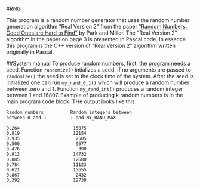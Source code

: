 #RNG

This program is a random number generator that uses the random number generation algorithm
"Real Version 2" from the paper ["Random Numbers: Good Ones are Hard to Find"](http://www.cems.uwe.ac.uk/~irjohnso/coursenotes/ufeen8-15-m/p1192-parkmiller.pdf) by Park and Miller.
The "Real Version 2" algorithm in the paper on page 3 is presented in Pascal code. In essence this
program is the C++ version of "Real Version 2" algorithm written originally in Pascal.

##System manual
To produce random numbers, first, the program needs a seed. Function `randomize()` intializes a seed. If no arguments are passed to `randomize()` the seed is set to the clock time of the system. After the seed is initialized one can run `my_rand_0_1()` which will produce a random number between zero and 1. Function `my_rand_int()` produces a random integer between 1 and 16807. Example of producing k random numbers is in the main program code block. THe output looks like this
```
Random numbers          Random integers between
between 0 and 1         1 and MY_RAND_MAX

0.264                    15075
0.819                    12154
0.935                     2505
0.500                     9577
0.476                      390
0.913                    14732
0.885                    12680
0.784                    11123
0.621                    15655
0.867                     2432
0.392                    12738
```
